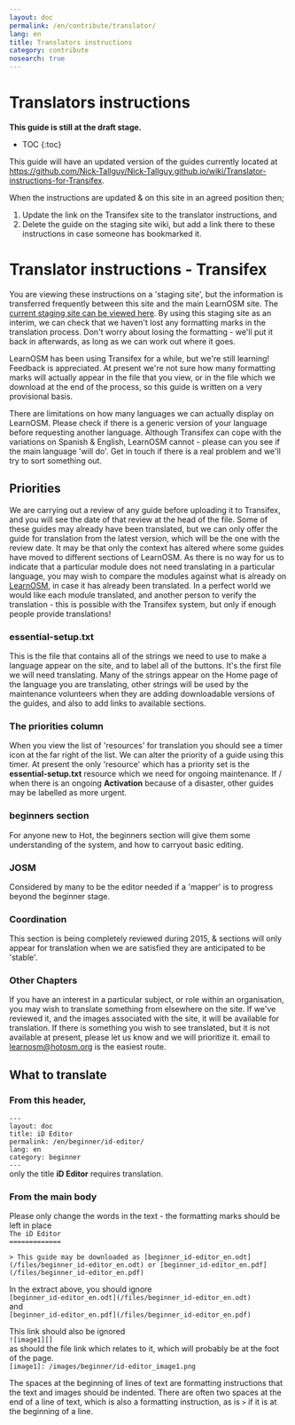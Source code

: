 ```yaml
---
layout: doc
permalink: /en/contribute/translator/
lang: en
title: Translators instructions
category: contribute
nosearch: true
---
```


Translators instructions
========================

**This guide is still at the draft stage.**  

- TOC
{:toc}

This guide will have an updated version of the guides currently located at <https://github.com/Nick-Tallguy/Nick-Tallguy.github.io/wiki/Translator-instructions-for-Transifex>.  

When the instructions are updated & on this site in an agreed position then;  

1.  Update the link on the Transifex site to the translator instructions, and  
2.  Delete the guide on the staging site wiki, but add a link there to these instructions in case someone has bookmarked it.  


# Translator instructions - Transifex

You are viewing these instructions on a 'staging site', but the information is transferred frequently between this site and the main LearnOSM site. The [current staging site can be viewed here](http://nick-tallguy.github.io/en/). By using this staging site as an interim, we can check that we haven't lost any formatting marks in the translation process. Don't worry about losing the formatting - we'll put it back in afterwards, as long as we can work out where it goes.

LearnOSM has been using Transifex for a while, but we're still learning! Feedback is appreciated. At present we're not sure how many formatting marks will actually appear in the file that you view, or in the file which we download at the end of the process, so this guide is written on a very provisional basis.

There are limitations on how many languages we can actually display on LearnOSM. Please check if there is a generic version of your language before requesting another language. Although Transifex can cope with the variations on Spanish & English, LearnOSM cannot - please can you see if the main language 'will do'. Get in touch if there is a real problem and we'll try to sort something out.

## Priorities  

We are carrying out a review of any guide before uploading it to Transifex, and you will see the date of that review at the head of the file. Some of these guides may already have been translated, but we can only offer the guide for translation from the latest version, which will be the one with the review date. It may be that only the context has altered where some guides have moved to different sections of LearnOSM. As there is no way for us to indicate that a particular module does not need translating in a particular language, you may wish to compare the modules against what is already on [LearnOSM](http://nick-tallguy.github.io/en/), in case it has already been translated. In a perfect world we would like each module translated, and another person to verify the translation - this is possible with the Transifex system, but only if enough people provide translations!



### essential-setup.txt
This is the file that contains all of the strings we need to use to make a language appear on the site, and to label all of the buttons. It's the first file we will need translating. Many of the strings appear on the Home page of the language you are translating, other strings will be used by the maintenance volunteers when they are adding downloadable versions of the guides, and also to add links to available sections.  

### The priorities column  
When you view the list of 'resources' for translation you should see a timer icon at the far right of the list. We can alter the priority of a guide using this timer. At present the only 'resource' which has a priority set is the **essential-setup.txt** resource which we need for ongoing maintenance. If / when there is an ongoing **Activation** because of a disaster, other guides may be labelled as more urgent.  

### beginners section  
For anyone new to Hot, the beginners section will give them some understanding of the system, and how to carryout basic editing.

### JOSM
Considered by many to be the editor needed if a 'mapper' is to progress beyond the beginner stage.  

### Coordination  
This section is being completely reviewed during 2015, & sections will only appear for translation when we are satisfied they are anticipated to be 'stable'. 

### Other Chapters
If you have an interest in a particular subject, or role within an organisation, you may wish to translate something from elsewhere on the site. If we've reviewed it, and the images associated with the site, it will be available for translation. If there is something you wish to see translated, but it is not available at present, please let us know and we will prioritize it.  email to learnosm@hotosm.org is the easiest route.
## What to translate
### From this header,  
`---`  
`layout: doc`  
`title: iD Editor`  
`permalink: /en/beginner/id-editor/`  
`lang: en`  
`category: beginner`  
`---`  
only the title **iD Editor** requires translation.

### From the main body  
Please only change the words in the text - the formatting marks should be left in place  
`The iD Editor`  
`=============`  

`> This guide may be downloaded as [beginner_id-editor_en.odt](/files/beginner_id-editor_en.odt) or [beginner_id-editor_en.pdf](/files/beginner_id-editor_en.pdf)  `  

In the extract above, you should ignore   
`[beginner_id-editor_en.odt](/files/beginner_id-editor_en.odt)`  
and  
`[beginner_id-editor_en.pdf](/files/beginner_id-editor_en.pdf)`  

This link should also be ignored  
`![image1][]`  
as should the file link which relates to it, which will probably be at the foot of the page.  
`[image1]: /images/beginner/id-editor_image1.png`    

The spaces at the beginning of lines of text are formatting instructions that the text and images should be indented. There are often two spaces at the end of a line of text, which is also a formatting instruction, as is  `>`  if it is at the beginning of a line. 

